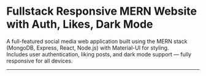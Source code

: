 #   Fullstack Responsive MERN Website with Auth, Likes, Dark Mode

A full-featured social media web application built using the MERN stack (MongoDB, Express, React, Node.js) with Material-UI for styling.  
Includes user authentication, liking posts, and dark mode support — fully responsive for all devices.

---

